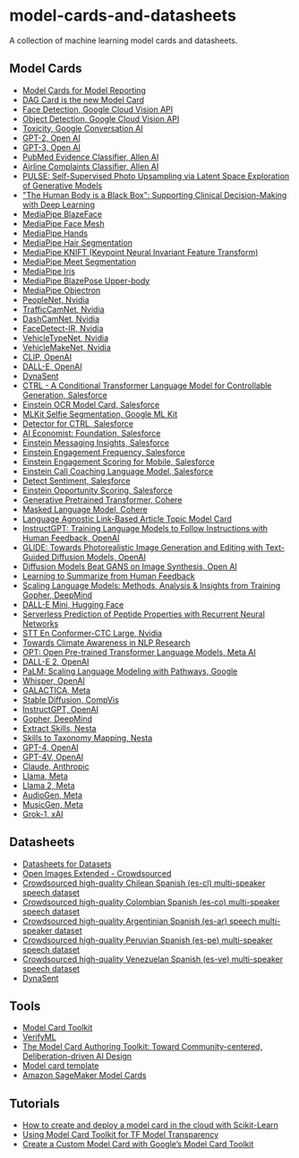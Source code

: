 # model-cards-and-datasheets
A collection of machine learning model cards and datasheets.

## Model Cards
* [Model Cards for Model Reporting][1]
* [DAG Card is the new Model Card][54]
* [Face Detection, Google Cloud Vision API][2]
* [Object Detection, Google Cloud Vision API][3]
* [Toxicity, Google Conversation AI][4]
* [GPT-2, Open AI][5]
* [GPT-3, Open AI][39]
* [PubMed Evidence Classifier, Allen AI][6]
* [Airline Complaints Classifier, Allen AI][7]
* [PULSE: Self-Supervised Photo Upsampling via Latent Space Exploration of Generative Models][10]
* ["The Human Body is a Black Box": Supporting Clinical Decision-Making with Deep Learning][11]
* [MediaPipe BlazeFace][12]
* [MediaPipe Face Mesh][13]
* [MediaPipe Hands][14]
* [MediaPipe Hair Segmentation][15]
* [MediaPipe KNIFT (Keypoint Neural Invariant Feature Transform)][16]
* [MediaPipe Meet Segmentation][31]
* [MediaPipe Iris][32]
* [MediaPipe BlazePose Upper-body][33]
* [MediaPipe Objectron][34]
* [PeopleNet, Nvidia][23]
* [TrafficCamNet, Nvidia][24]
* [DashCamNet, Nvidia][25]
* [FaceDetect-IR, Nvidia][26]
* [VehicleTypeNet, Nvidia][27]
* [VehicleMakeNet, Nvidia][28]
* [CLIP, OpenAI][35]
* [DALL-E, OpenAI][36]
* [DynaSent][37]
* [CTRL - A Conditional Transformer Language Model for Controllable Generation, Salesforce][40]
* [Einstein OCR Model Card, Salesforce][41]
* [MLKit Selfie Segmentation, Google ML Kit][42]
* [Detector for CTRL, Salesforce][43]
* [AI Economist: Foundation, Salesforce][44]
* [Einstein Messaging Insights, Salesforce][45]
* [Einstein Engagement Frequency, Salesforce][46]
* [Einstein Engagement Scoring for Mobile, Salesforce][47]
* [Einstein Call Coaching Language Model, Salesforce][48]
* [Detect Sentiment, Salesforce][49]
* [Einstein Opportunity Scoring, Salesforce][50]
* [Generative Pretrained Transformer, Cohere][51]
* [Masked Language Model, Cohere][52]
* [Language Agnostic Link-Based Article Topic Model Card][55]
* [InstructGPT: Training Language Models to Follow Instructions with Human Feedback, OpenAI][56]
* [GLIDE: Towards Photorealistic Image Generation and Editing with Text-Guided Diffusion Models, OpenAI][57]
* [Diffusion Models Beat GANS on Image Synthesis, Open AI][58]
* [Learning to Summarize from Human Feedback][59]
* [Scaling Language Models: Methods, Analysis & Insights from Training Gopher, DeepMind][60]
* [DALL-E Mini, Hugging Face][62]
* [Serverless Prediction of Peptide Properties with Recurrent Neural Networks][63]
* [STT En Conformer-CTC Large, Nvidia][64]
* [Towards Climate Awareness in NLP Research][65]
* [OPT: Open Pre-trained Transformer Language Models, Meta AI][66]
* [DALL-E 2, OpenAI][67]
* [PaLM: Scaling Language Modeling with Pathways, Google][68]
* [Whisper, OpenAI][70]
* [GALACTICA, Meta][71]
* [Stable Diffusion, CompVis][72]
* [InstructGPT, OpenAI][73]
* [Gopher, DeepMind][75]
* [Extract Skills, Nesta][76]
* [Skills to Taxonomy Mapping, Nesta][77]
* [GPT-4, OpenAI][85]
* [GPT-4V, OpenAI][78]
* [Claude, Anthropic][79]
* [Llama, Meta][84]
* [Llama 2, Meta][81]
* [AudioGen, Meta][82]
* [MusicGen, Meta][83]
* [Grok-1, xAI][86]

## Datasheets
* [Datasheets for Datasets][8]
* [Open Images Extended - Crowdsourced][9]
* [Crowdsourced high-quality Chilean Spanish (es-cl) multi-speaker speech dataset][18]
* [Crowdsourced high-quality Colombian Spanish (es-co) multi-speaker speech dataset][19]
* [Crowdsourced high-quality Argentinian Spanish (es-ar) speech multi-speaker dataset][20]
* [Crowdsourced high-quality Peruvian Spanish (es-pe) multi-speaker speech dataset][21]
* [Crowdsourced high-quality Venezuelan Spanish (es-ve) multi-speaker speech dataset][22]
* [DynaSent][38]

## Tools
* [Model Card Toolkit][17]
* [VerifyML][53]
* [The Model Card Authoring Toolkit: Toward Community-centered, Deliberation-driven AI Design][69]
* [Model card template][74]
* [Amazon SageMaker Model Cards][80]

## Tutorials
* [How to create and deploy a model card in the cloud with Scikit-Learn][29]
* [Using Model Card Toolkit for TF Model Transparency][30]
* [Create a Custom Model Card with Google’s Model Card Toolkit][61]

[1]: https://arxiv.org/abs/1810.03993
[2]: https://modelcards.withgoogle.com/face-detection
[3]: https://modelcards.withgoogle.com/object-detection
[4]: https://github.com/conversationai/perspectiveapi/blob/main/model-cards/English/toxicity.md
[5]: https://github.com/openai/gpt-2/blob/master/model_card.md
[6]: https://autocat.apps.allenai.org/?uid=35706625-67f6-45e5-933b-d40c4c753a17
[7]: https://autocat.apps.allenai.org/?uid=df78e70e-89a5-40d9-8951-36eff7642dac
[8]: https://arxiv.org/abs/1803.09010
[9]: https://research.google/static/documents/datasets/open-images-extended-crowdsourced.pdf
[10]: https://drive.google.com/file/d/1fV7FsmunjDuRrsn4KYf2Efwp0FNBtcR4/view
[11]: https://arxiv.org/ftp/arxiv/papers/1911/1911.08089.pdf
[12]: https://drive.google.com/file/d/1f39lSzU5Oq-j_OXgS67KfN5wNsoeAZ4V/view
[13]: https://drive.google.com/file/d/1VFC_wIpw4O7xBOiTgUldl79d9LA-LsnA/view
[14]: https://drive.google.com/file/d/14pjkgLl3t3jiTiCFuvWGB-uAX_aVZOS5/view
[15]: https://drive.google.com/file/d/1lPwJ8BD_-3UUor4LayQ0xpa_RIC_hoRh/view
[16]: https://drive.google.com/file/d/1RCdA83a8JDV3ZPS-mtpsV8mTj3r0F9s-/view
[17]: https://github.com/tensorflow/model-card-toolkit
[18]: https://research.google/tools/datasets/chilean-spanish-tts/
[19]: https://research.google/tools/datasets/colombian-spanish-tts/
[20]: https://research.google/tools/datasets/argentinian-spanish-tts/
[21]: https://research.google/tools/datasets/peruvian-spanish-tts/
[22]: https://research.google/tools/datasets/venezuelan-spanish-tts/
[23]: https://catalog.ngc.nvidia.com/orgs/nvidia/teams/tao/models/peoplenet
[24]: https://catalog.ngc.nvidia.com/orgs/nvidia/teams/tao/models/trafficcamnet
[25]: https://catalog.ngc.nvidia.com/orgs/nvidia/teams/tao/models/dashcamnet
[26]: https://catalog.ngc.nvidia.com/orgs/nvidia/teams/tao/models/facedetectir
[27]: https://catalog.ngc.nvidia.com/orgs/nvidia/teams/tao/models/vehicletypenet
[28]: https://catalog.ngc.nvidia.com/orgs/nvidia/teams/tao/models/vehiclemakenet
[29]: https://cloud.google.com/blog/products/ai-machine-learning/create-a-model-card-with-scikit-learn
[30]: https://blog.tensorflow.org/2020/11/using-model-card-toolkit-for-tf-model-transparency.html
[31]: https://drive.google.com/file/d/1WvHxUONoATFJ9JpSgAF7dU_F5V58HItS/view
[32]: https://drive.google.com/file/d/1bsWbokp9AklH2ANjCfmjqEzzxO1CNbMu/view
[33]: https://drive.google.com/file/d/1tW-O4wE0SsluKNE7TLfRUgCxVFopwa1k/view
[34]: https://drive.google.com/file/d/1CMhN7Npdq0Dt2j0_z69mai2-m7oUTRKF/view
[35]: https://github.com/openai/CLIP/blob/main/model-card.md
[36]: https://github.com/openai/DALL-E/blob/master/model_card.md
[37]: https://github.com/cgpotts/dynasent/blob/main/dynasent_modelcard.md
[38]: https://github.com/cgpotts/dynasent/blob/main/dynasent_datasheet.md
[39]: https://github.com/openai/gpt-3/blob/master/model-card.md
[40]: https://github.com/salesforce/ctrl/blob/master/ModelCard.pdf
[41]: https://metamind.readme.io/docs/einstein-ocr-model-card
[42]: https://developers.google.com/ml-kit/images/vision/selfie-segmentation/selfie-model-card.pdf
[43]: https://github.com/salesforce/ctrl-detector/blob/master/ModelCard.pdf
[44]: https://github.com/salesforce/ai-economist/blob/master/Simulation_Card_Foundation_Economic_Simulation_Framework.pdf
[45]: https://help.salesforce.com/articleView?id=sf.mc_anb_einstein_messaging_insights_model_card.htm&type=5
[46]: https://help.salesforce.com/articleView?id=sf.mc_anb_einstein_engagement_frequency_model_card.htm&type=5
[47]: https://help.salesforce.com/articleView?id=sf.mc_anb_einstein_engagement_scoring_for_mobile_model_card.htm&type=5
[48]: https://einstein.ai/pdf/sales-call-coaching.pdf
[49]: https://help.salesforce.com/articleView?id=sf.bi_integrate_transformation_detectSentimentModelCard.htm&type=5
[50]: https://resources.docs.salesforce.com/latest/latest/en-us/sfdc/pdf/salesforce_ai_model_cards.pdf
[51]: https://docs.cohere.ai/generation-card
[52]: https://docs.cohere.ai/representation-card
[53]: https://www.verifyml.com
[54]: https://arxiv.org/abs/2110.13601
[55]: https://meta.wikimedia.org/wiki/User:HTriedman_(WMF)/Language_Agnostic_Link-Based_Article_Topic_Model_Card
[56]: https://github.com/openai/following-instructions-human-feedback/blob/main/model-card.md
[57]: https://github.com/openai/glide-text2im/blob/main/model-card.md
[58]: https://github.com/openai/guided-diffusion/blob/main/model-card.md
[59]: https://github.com/openai/summarize-from-feedback/blob/master/model_card.md
[60]: https://arxiv.org/abs/2112.11446
[61]: https://towardsdatascience.com/create-a-custom-model-card-with-googles-model-card-toolkit-a1e89a7887b5
[62]: https://huggingface.co/dalle-mini/dalle-mini
[63]: https://peptide.bio
[64]: https://catalog.ngc.nvidia.com/orgs/nvidia/teams/nemo/models/stt_en_conformer_ctc_large
[65]: https://arxiv.org/abs/2205.05071
[66]: https://arxiv.org/abs/2205.01068
[67]: https://github.com/openai/dalle-2-preview/blob/main/system-card.md
[68]: https://arxiv.org/abs/2204.02311
[69]: https://www.andrew.cmu.edu/user/hongs/files/facct22-modelcardauthoring.pdf
[70]: https://github.com/openai/whisper/blob/main/model-card.md
[71]: https://github.com/paperswithcode/galai/blob/main/docs/model_card.md
[72]: https://github.com/CompVis/stable-diffusion/blob/main/Stable_Diffusion_v1_Model_Card.md
[73]: https://github.com/openai/following-instructions-human-feedback/blob/main/model-card.md
[74]: https://meta.wikimedia.org/wiki/Machine_learning_models/Model_card_template
[75]: https://arxiv.org/pdf/2112.11446.pdf
[76]: https://nestauk.github.io/ojd_daps_skills/build/html/model_card.html#extract_skills_card
[77]: https://nestauk.github.io/ojd_daps_skills/build/html/model_card.html#mapping_card
[78]: https://cdn.openai.com/papers/GPTV_System_Card.pdf
[79]: https://www-files.anthropic.com/production/images/Model-Card-Claude-2.pdf
[80]: https://docs.aws.amazon.com/sagemaker/latest/dg/model-cards.html
[81]: https://ai.meta.com/research/publications/llama-2-open-foundation-and-fine-tuned-chat-models/
[82]: https://github.com/facebookresearch/audiocraft/blob/main/model_cards/AUDIOGEN_MODEL_CARD.md
[83]: https://github.com/facebookresearch/audiocraft/blob/main/model_cards/MUSICGEN_MODEL_CARD.md
[84]: https://github.com/facebookresearch/llama/blob/main/MODEL_CARD.md
[85]: https://cdn.openai.com/papers/gpt-4-system-card.pdf
[86]: https://x.ai/model-card/
